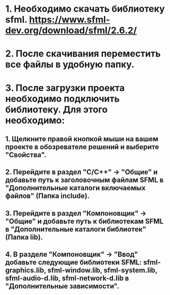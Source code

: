 # 1. Необходимо скачать библиотеку sfml. https://www.sfml-dev.org/download/sfml/2.6.2/
# 2. После скачивания переместить все файлы в удобную папку.
# 3. После загрузки проекта необходимо подключить библиотеку. Для этого необходимо:
## 1. Щелкните правой кнопкой мыши на вашем проекте в обозревателе решений и выберите "Свойства".
## 2. Перейдите в раздел "C/C++" → "Общие" и добавьте путь к заголовочным файлам SFML в "Дополнительные каталоги включаемых файлов" (Папка include).
## 3. Перейдите в раздел "Компоновщик" → "Общие" и добавьте путь к библиотекам SFML в "Дополнительные каталоги библиотек" (Папка lib).
## 4. В разделе "Компоновщик" → "Ввод" добавьте следующие библиотеки SFML: sfml-graphics.lib, sfml-window.lib, sfml-system.lib, sfml-audio-d.lib, sfml-network-d.lib  в "Дополнительные зависимости".

